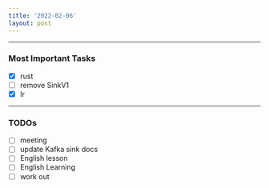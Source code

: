 ```yaml
---
title: '2022-02-06'
layout: post
---
```


---
### Most Important Tasks

- [x] rust
- [ ] remove SinkV1
- [x] lr

---

### TODOs
- [ ] meeting
- [ ] update Kafka sink docs
- [ ] English lesson
- [ ] English Learning
- [ ] work out
